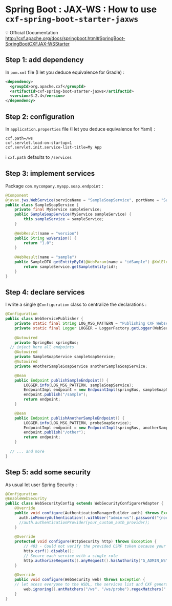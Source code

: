 # Spring Boot : JAX-WS : How to use `cxf-spring-boot-starter-jaxws`

:bulb: Official Documentation <http://cxf.apache.org/docs/springboot.html#SpringBoot-SpringBootCXFJAX-WSStarter>

## Step 1: add dependency

In `pom.xml` file (I let you deduce equivalence for Gradle) :

```xml
<dependency>
  <groupId>org.apache.cxf</groupId>
  <artifactId>cxf-spring-boot-starter-jaxws</artifactId>
  <version>3.2.4</version>
</dependency>
```

## Step 2: configuration

In `application.properties` file (I let you deduce equivalence for Yaml) :

```properties
cxf.path=/ws
cxf.servlet.load-on-startup=1
cxf.servlet.init.service-list-title=My App
```

:information_source: `cxf.path` defaults to `/services`

## Step 3: implement services

Package `com.mycompany.myapp.soap.endpoint` :

```java
@Component
@javax.jws.WebService(serviceName = "SampleSoapService", portName = "SampleSoapPort", targetNamespace = "http://soap.myapp.mycompany.com/sample/")
public class SampleSoapService {
	private final MyService sampleService;
	public SampleSoapService(MyService sampleService) {
		this.sampleService = sampleService;
	}
  
	@WebResult(name = "version")
	public String wsVersion() {
		return "1.0";
	}
	
	@WebResult(name = "sample")
	public SampleDTO getEntityById(@WebParam(name = "idSample") @XmlElement(required = true) Long id) {
		return sampleService.getSampleEntity(id);
	}
}
```

## Step 4: declare services

I write a single `@Configuration` class to centralize the declarations :

```java
@Configuration
public class WebServicePublisher {
	private static final String LOG_MSG_PATTERN = "Publishing CXF Webservice {}";
	private static final Logger LOGGER = LoggerFactory.getLogger(WebServicePublisher.class);
	
	@Autowired
	private SpringBus springBus;
  // inject here all endpoints
	@Autowired
	private SampleSoapService sampleSoapService;
	@Autowired
	private AnotherSampleSoapService anotherSampleSoapService;

	@Bean
	public Endpoint publishSampleEndpoint() {
		LOGGER.info(LOG_MSG_PATTERN, sampleSoapService);
		EndpointImpl endpoint = new EndpointImpl(springBus, sampleSoapService);
		endpoint.publish("/sample");
		return endpoint;
	}

	@Bean
	public Endpoint publishAnotherSampleEndpoint() {
		LOGGER.info(LOG_MSG_PATTERN, probeSoapService);
		EndpointImpl endpoint = new EndpointImpl(springBus, anotherSampleSoapService);
		endpoint.publish("/other");
		return endpoint;
	}
	
  // ... and more
}
```

## Step 5: add some security

As usual let user Spring Security :

```java
@Configuration
@EnableWebSecurity
public class WebSecurityConfig extends WebSecurityConfigurerAdapter {
	@Override
	public void configure(AuthenticationManagerBuilder auth) throws Exception {
	  auth.inMemoryAuthentication().withUser("admin-ws").password("{noop}secret").authorities("G_ADMIN_WS");
	  //auth.authenticationProvider(your_custom_auth_provider);
	}
    
	@Override
    protected void configure(HttpSecurity http) throws Exception {
		// 403 - Could not verify the provided CSRF token because your session was not found.
		http.csrf().disable();
		// Secure each service with a single role
		http.authorizeRequests().anyRequest().hasAuthority("G_ADMIN_WS").and().httpBasic();
	}
	
	@Override
	public void configure(WebSecurity web) throws Exception {
    // let acess everyone to the WSDL, the services list and CXF generated stylesheets
		web.ignoring().antMatchers("/ws", "/ws/probe").regexMatchers(".*\\?wsdl").regexMatchers(".*\\?stylesheet=.*");
	}
}
```
